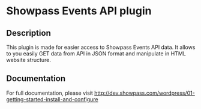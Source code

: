 # Showpass Events API plugin 

## Description

This plugin is made for easier access to Showpass Events API data. It allows to you easily GET data from API in JSON format and manipulate in HTML website structure.

## Documentation

For full documentation, please visit http://dev.showpass.com/wordpress/01-getting-started-install-and-configure
